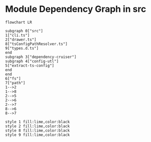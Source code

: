 # Module Dependency Graph in src

<!-- DMDG BEGIN -->

```mermaid
flowchart LR

subgraph 0["src"]
1["cli.ts"]
2["drawer.ts"]
8["tsConfigPathResolver.ts"]
9["types.d.ts"]
end
subgraph 3["dependency-cruiser"]
subgraph 4["config-utl"]
5["extract-ts-config"]
end
end
6["fs"]
7["path"]
1-->2
1-->8
2-->5
2-->6
2-->7
8-->6
8-->7

style 1 fill:lime,color:black
style 2 fill:lime,color:black
style 8 fill:lime,color:black
style 9 fill:lime,color:black
```

<!-- DMDG END -->
